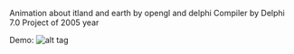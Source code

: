 Animation about itland and earth by opengl and delphi
Compiler by Delphi 7.0
Project of 2005 year

Demo:
![alt tag](demo_application.png)